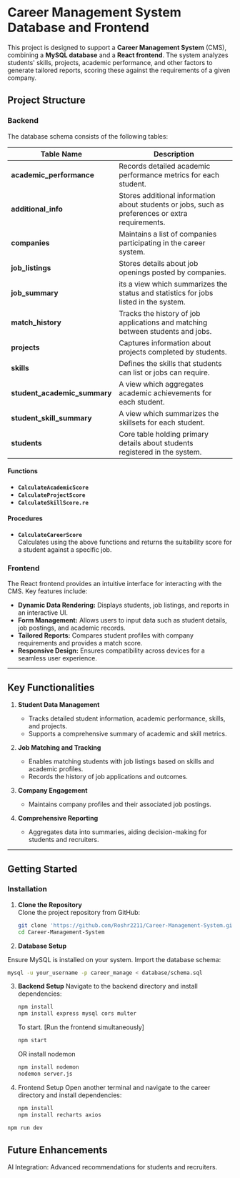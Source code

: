 # Career Management System Database and Frontend


This project is designed to support a **Career Management System** (CMS), combining a **MySQL database** and a **React frontend**. The system analyzes students' skills, projects, academic performance, and other factors to generate tailored reports, scoring these against the requirements of a given company. 

## **Project Structure**

### **Backend**
The database schema consists of the following tables:

| Table Name                  | Description                                                                 |
|-----------------------------|-----------------------------------------------------------------------------|
| **academic_performance**    | Records detailed academic performance metrics for each student.            |
| **additional_info**         | Stores additional information about students or jobs, such as preferences or extra requirements. |
| **companies**               | Maintains a list of companies participating in the career system.          |
| **job_listings**            | Stores details about job openings posted by companies.                    |
| **job_summary**             | its a view which summarizes the status and statistics for jobs listed in the system.        |
| **match_history**           | Tracks the history of job applications and matching between students and jobs. |
| **projects**                | Captures information about projects completed by students.                 |
| **skills**                  | Defines the skills that students can list or jobs can require.             |
| **student_academic_summary**| A view which aggregates academic achievements for each student.                        |
| **student_skill_summary**   | A view which summarizes the skillsets for each student.                                 |
| **students**                | Core table holding primary details about students registered in the system. |

#### **Functions**   
- **`CalculateAcademicScore`**  
- **`CalculateProjectScore`**
- **`CalculateSkillScore.re`**
#### **Procedures**  
- **`CalculateCareerScore`**  
  Calculates using the above functions and returns the suitability score for a student against a specific job.


 





### **Frontend**
The React frontend provides an intuitive interface for interacting with the CMS. Key features include:

- **Dynamic Data Rendering:** Displays students, job listings, and reports in an interactive UI.
- **Form Management:** Allows users to input data such as student details, job postings, and academic records.
- **Tailored Reports:** Compares student profiles with company requirements and provides a match score.
- **Responsive Design:** Ensures compatibility across devices for a seamless user experience.



---

## **Key Functionalities**

1. **Student Data Management**  
   - Tracks detailed student information, academic performance, skills, and projects.
   - Supports a comprehensive summary of academic and skill metrics.

2. **Job Matching and Tracking**  
   - Enables matching students with job listings based on skills and academic profiles.
   - Records the history of job applications and outcomes.

3. **Company Engagement**  
   - Maintains company profiles and their associated job postings.

4. **Comprehensive Reporting**  
   - Aggregates data into summaries, aiding decision-making for students and recruiters.

---

## **Getting Started**

### **Installation**

1. **Clone the Repository**  
   Clone the project repository from GitHub:
   ```bash
   git clone 'https://github.com/Roshr2211/Career-Management-System.git'
   cd Career-Management-System
2. **Database Setup**

Ensure MySQL is installed on your system.
Import the database schema:
```bash
mysql -u your_username -p career_manage < database/schema.sql

```
3. **Backend Setup**
   Navigate to the backend directory and install dependencies:
   ```bash
   npm install
   npm install express mysql cors multer
   ```
   To start. [Run the frontend simultaneously]
   ```bash
   npm start
   ```
   OR install nodemon
   ```bash
   npm install nodemon
   nodemon server.js
   ```
3. Frontend Setup
   Open another terminal and navigate to the career directory and install dependencies:
   ```bash
   npm install
   npm install recharts axios
   ```

```bash
npm run dev
```

## Future Enhancements
AI Integration: Advanced recommendations for students and recruiters.
   
   
   
